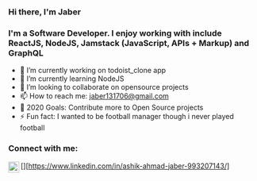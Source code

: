 ### Hi there, I'm Jaber

### I'm a Software Developer. I enjoy working with include ReactJS, NodeJS, Jamstack (JavaScript, APIs + Markup) and GraphQL

- 🔭 I’m currently working on todoist_clone app
- 🌱 I’m currently learning NodeJS
- 👯 I’m looking to collaborate on opensource projects
- 📫 How to reach me: jaber131706@gmail.com
- 🥅 2020 Goals: Contribute more to Open Source projects
- ⚡ Fun fact: I wanted to be football manager though i never played football

### Connect with me:

[<img align="left" alt="ahmadjaber | LinkedIn" width="22px" src="https://cdn.jsdelivr.net/npm/simple-icons@v3/icons/linkedin.svg" />][https://www.linkedin.com/in/ashik-ahmad-jaber-993207143/]
